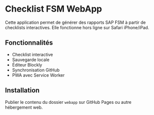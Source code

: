 # Checklist FSM WebApp

Cette application permet de générer des rapports SAP FSM à partir de checklists interactives. Elle fonctionne hors ligne sur Safari iPhone/iPad.

## Fonctionnalités
- Checklist interactive
- Sauvegarde locale
- Éditeur Blockly
- Synchronisation GitHub
- PWA avec Service Worker

## Installation
Publier le contenu du dossier `webapp` sur GitHub Pages ou autre hébergement web.